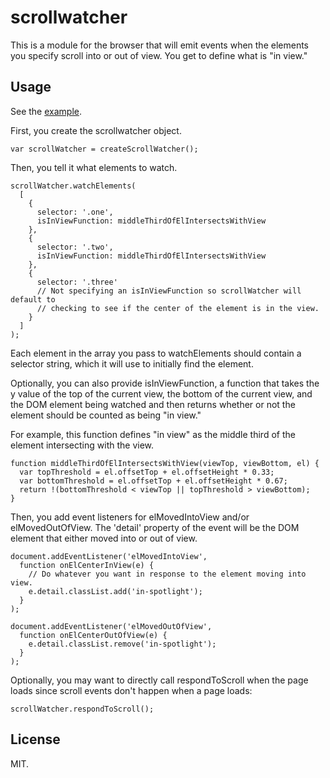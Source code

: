scrollwatcher
=============

This is a module for the browser that will emit events when the elements you specify scroll into or out of view. You get to define what is "in view."

Usage
-----

See the [example](http://jimkang.github.io/scrollwatcher/example/index.html).

First, you create the scrollwatcher object.

    var scrollWatcher = createScrollWatcher();

Then, you tell it what elements to watch.

    scrollWatcher.watchElements(
      [
        {
          selector: '.one', 
          isInViewFunction: middleThirdOfElIntersectsWithView
        },
        {
          selector: '.two', 
          isInViewFunction: middleThirdOfElIntersectsWithView
        },
        {
          selector: '.three'
          // Not specifying an isInViewFunction so scrollWatcher will default to 
          // checking to see if the center of the element is in the view.
        }
      ]
    );

Each element in the array you pass to watchElements should contain a selector string, which it will use to initially find the element.

Optionally, you can also provide isInViewFunction, a function that takes the y value of the top of the current view, the bottom of the current view, and the DOM element being watched and then returns whether or not the element should be counted as being "in view."

For example, this function defines "in view" as the middle third of the element intersecting with the view.

    function middleThirdOfElIntersectsWithView(viewTop, viewBottom, el) {
      var topThreshold = el.offsetTop + el.offsetHeight * 0.33;
      var bottomThreshold = el.offsetTop + el.offsetHeight * 0.67;
      return !(bottomThreshold < viewTop || topThreshold > viewBottom);
    }

Then, you add event listeners for elMovedIntoView and/or elMovedOutOfView. The 'detail' property of the event will be the DOM element that either moved into or out of view.

    document.addEventListener('elMovedIntoView', 
      function onElCenterInView(e) {
        // Do whatever you want in response to the element moving into view.
        e.detail.classList.add('in-spotlight');
      }
    );

    document.addEventListener('elMovedOutOfView', 
      function onElCenterOutOfView(e) {
        e.detail.classList.remove('in-spotlight');
      }
    );

Optionally, you may want to directly call respondToScroll when the page loads since scroll events don't happen when a page loads:

    scrollWatcher.respondToScroll();

License
-------

MIT.
